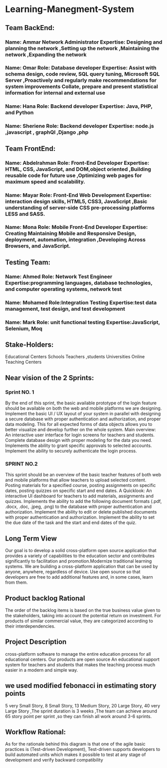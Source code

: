 # Learning-Manegment-System
## Team BackEnd:
### Name: Ammar Network Administrator Expertise: Designing and planning the network ,Setting up the network ,Maintaining the network ,Expanding the network
### Name: Omar Role: Database developer Expertise: Assist with schema design, code review, SQL query tuning, Microsoft SQL Server ,Proactively and regularly make recommendations for system improvements Collate, prepare and present statistical information for internal and external use
### Name: Hana Role: Backend developer Expertise: Java, PHP, and Python
### Name: Sheriene Role: Backend developer Expertise: node.js ,javascript , graphQl ,Django ,php

## Team FrontEnd:
### Name: Abdelrahman Role: Front-End Developer Expertise: HTML, CSS, JavaScript, and DOM,object oriented ,Building reusable code for future use ,Optimizing web pages for maximum speed and scalability.
### Name: Mayar Role: Front-End Web Development Expertise: interaction design skills, HTML5, CSS3, JavaScript ,Basic understanding of server-side CSS pre-processing platforms LESS and SASS.
### Name: Mona Role: Mobile Front-End Developer Expertise:  Creating Maintaining Mobile and Responsive Design, deployment, automation, integration ,Developing Across Browsers, and JavaScript.

## Testing Team:
### Name: Ahmed Role: Network Test Engineer Expertise:programming languages, database technologies, and computer operating systems, network test
### Name: Mohamed Role:Integration Testing Expertise:test data management, test design, and test development
### Name: Mark Role: unit functional testing Expertise:JavaScript, Selenium, Moq


## Stake-Holders:
Educational Centers 
Schools 
Teachers ,students
Universities 
Online Teaching Centers 

## Near vision of the 2 Sprints:
### Sprint NO. 1
By the end of this sprint, the basic available prototype of the login feature should be available on both the web and mobile platforms  we are designing. 
 Implement the basic UI / UX layout of your system in parallel with designing a secure database with proper authentication and authorization, and proper data modeling. 
 This for all expected forms of data objects allows you to better visualize and develop further on the whole system. Main overview: 
 An interactive user interface for login screens for  teachers and students.  Complete database design with proper modeling for the data you need. Implements the ability to grant specific approvals to selected accounts. Implement the ability to securely authenticate the login process.
### SPRINT NO.2
This sprint should be an overview of the  basic teacher features of both web and mobile platforms that allow teachers  to upload selected content. 
 Posting materials for a specified course, posting assignments on specific dates, posting quizzes on specific start and end dates. 
A Quicklook:
 An interactive UI dashboard for teachers to add materials, assignments and quizzes. 
 Implements the ability to add the following document formats (.pdf, .docx, .doc, .jpeg, .png) to the database with proper authentication and authorization. 
 Implement the ability to edit or delete published documents with proper authentication and authorization. 
 Implement the ability to set the due date of the task and the start and end dates of the quiz.

## Long Term View
Our goal is to develop a solid cross-platform open source application that provides a variety of capabilities to the education sector and contributes significantly to facilitation and promotion.Modernize traditional learning systems. We are building a cross-platform application that can be used by anyone, anywhere, regardless of device. 
 Use open source so that developers are free to  add additional features and, in some cases, learn from them.

## Product backlog Rational 
 The order of the backlog items is based on the true business value given to the stakeholders, taking into account the potential return on investment. 
 For products of similar commercial value, they are categorized according to their interdependencies.
 
## Project Description
cross-platform software to manage the entire education process for all educational centers. Our products are open source 
 An educational support system for  teachers and students that makes the teaching process much easier in a modern and simple way.
 
 ## we used modified febonacci in estimating story points 
5	very Small Story, 8	Small Story, 13	Medium Story, 20	Large Story, 40	very Large Story ,The sprint duration is 3 weeks ,The team can achieve around 65 story point per sprint ,so they can finish all work around 3-6 sprints.
## Workflow Rational:
As for the rationale behind this diagram is that one of the agile basic practices is (Test-driven Development), Test-driven supports developers to build automated units which makes it possible to test at any stage of development and verify backward compatibility
